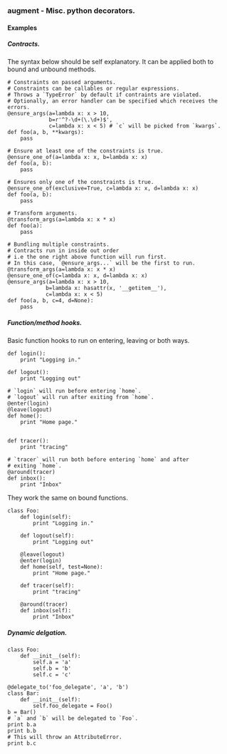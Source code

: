 ### augment - Misc. python decorators.

#### Examples


##### Contracts.

The syntax below should be self explanatory. It can be applied both to bound and unbound methods.

    # Constraints on passed arguments.
    # Constraints can be callables or regular expressions.
    # Throws a `TypeError` by default if contraints are violated.
    # Optionally, an error handler can be specified which receives the errors.
    @ensure_args(a=lambda x: x > 10,
                 b=r'^?-\d+(\.\d+)$',
                 c=lambda x: x < 5) # `c` will be picked from `kwargs`.
    def foo(a, b, **kwargs):
        pass

    # Ensure at least one of the constraints is true.
    @ensure_one_of(a=lambda x: x, b=lambda x: x)
    def foo(a, b):
        pass

    # Ensures only one of the constraints is true.
    @ensure_one_of(exclusive=True, c=lambda x: x, d=lambda x: x)
    def foo(a, b):
        pass

    # Transform arguments.
    @transform_args(a=lambda x: x * x)
    def foo(a):
        pass

    # Bundling multiple constraints.
    # Contracts run in inside out order 
    # i.e the one right above function will run first.
    # In this case, `@ensure_args...` will be the first to run.
    @transform_args(a=lambda x: x * x)
    @ensure_one_of(c=lambda x: x, d=lambda x: x)
    @ensure_args(a=lambda x: x > 10,
                b=lambda x: hasattr(x, '__getitem__'),
                c=lambda x: x < 5)
    def foo(a, b, c=4, d=None):
        pass


##### Function/method hooks.

Basic function hooks to run on entering, leaving or both ways.


    def login():
        print "Logging in."

    def logout():
        print "Logging out"

    # `login` will run before entering `home`.
    # `logout` will run after exiting from `home`.
    @enter(login)
    @leave(logout)
    def home():
        print "Home page."


    def tracer():
        print "tracing"

    # `tracer` will run both before entering `home` and after 
    # exiting `home`.
    @around(tracer)
    def inbox():
        print "Inbox"

They work the same on bound functions.

    class Foo:
        def login(self):
            print "Logging in."

        def logout(self):
            print "Logging out"

        @leave(logout)
        @enter(login)
        def home(self, test=None):
            print "Home page."

        def tracer(self):
            print "tracing"

        @around(tracer)
        def inbox(self):
            print "Inbox"


##### Dynamic delgation.


    class Foo:
        def __init__(self):
            self.a = 'a'
            self.b = 'b'
            self.c = 'c'

    @delegate_to('foo_delegate', 'a', 'b')
    class Bar:
        def __init__(self):
            self.foo_delegate = Foo()
    b = Bar()
    # `a` and `b` will be delegated to `Foo`.
    print b.a
    print b.b
    # This will throw an AttributeError.
    print b.c

